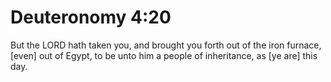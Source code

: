 # Deuteronomy 4:20

But the LORD hath taken you, and brought you forth out of the iron furnace, [even] out of Egypt, to be unto him a people of inheritance, as [ye are] this day.